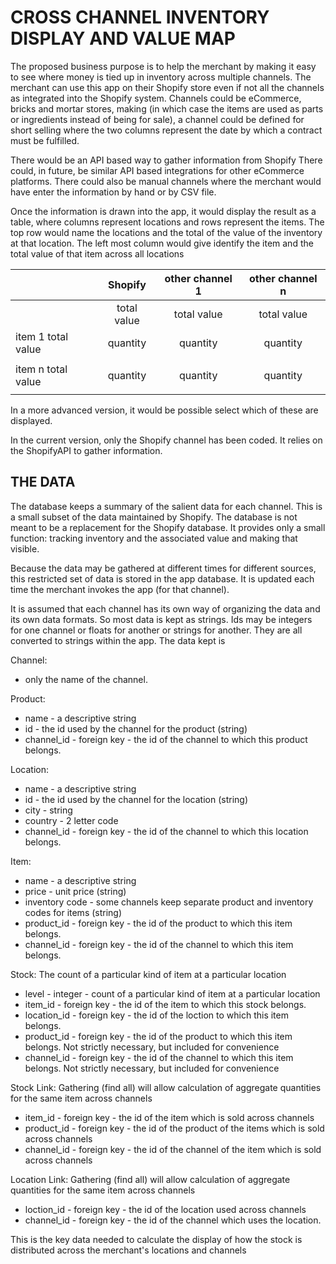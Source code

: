 # CROSS CHANNEL INVENTORY DISPLAY AND VALUE MAP

The proposed business purpose is to help the merchant by making it easy to see
where money is tied up in inventory across multiple channels.  The merchant can
use this app on their Shopify store even if not all the channels as integrated
into the Shopify system.  Channels could be eCommerce, bricks and mortar stores,
making (in which case the items are used as parts or ingredients instead of
being for sale), a channel could be defined for short selling where the two
columns represent the date by which a contract must be fulfilled.

There would be an API based way to gather information from Shopify
There could, in future, be similar API based integrations for other eCommerce
platforms.  There could also be manual channels where the merchant would have
enter the information by hand or by CSV file.  

Once the information is drawn into the app, it would display the result as a
table, where columns represent locations  and rows represent the items.  The
top row would name the locations and the total of the value of the inventory
at that location.  The left most column would give identify the item and the
total value of that item across all locations

|            |Shopify      | other channel 1| other channel n|
|------------|:-----------:|:--------------:|:--------------:|
|            | total value |  total value   |   total value  |
|item 1 total value  |  quantity   |    quantity    |    quantity    |
| |             |                |                |
|item n total value  |  quantity   |    quantity    |    quantity    |
| |             |                |                |

In a more advanced version, it would be possible select which of these are
displayed.

In the current version, only the Shopify channel has been coded.  It relies on
the ShopifyAPI to gather information.  


## THE DATA

The database keeps a summary of the salient data for each channel.  This is a
small subset of the data maintained by Shopify.  The database is not meant to
be a replacement for the Shopify database.  It provides only a small function:
tracking inventory and the associated value and making that visible.  

Because the data may be gathered at different times for different sources, this
restricted set of data is stored in the app database.  It is updated each time
the merchant invokes the app (for that channel).  

It is assumed that each channel has its own way of organizing the data and its
own data formats.  So most data is kept as strings.  Ids may be integers for
one channel or floats for another or strings for another.  They are all
converted to strings within the app.  The data kept is

Channel: 
* only the name of the channel.

Product: 
* name - a descriptive string  
* id - the id used by the channel for the product (string)  
* channel_id - foreign key - the id of the channel to which this product belongs.

Location: 
* name - a descriptive string
* id - the id used by the channel for the location (string)
* city - string
* country - 2 letter code
* channel_id - foreign key - the id of the channel to which this location belongs.

Item:     
* name - a descriptive string
* price - unit price (string)
* inventory code - some channels keep separate product and inventory codes for items (string)
* product_id - foreign key - the id of the product to which this item belongs.
* channel_id - foreign key - the id of the channel to which this item belongs.

Stock:  The count of a particular kind of item at a particular location
* level - integer - count of a particular kind of item at a particular location
* item_id - foreign key - the id of the item to which this stock belongs.
* location_id - foreign key - the id of the loction to which this item belongs.
* product_id - foreign key - the id of the product to which this item belongs.  Not strictly necessary, but included for convenience
* channel_id - foreign key - the id of the channel to which this item belongs.  Not strictly necessary, but included for convenience

Stock Link: Gathering (find all) will allow calculation of aggregate quantities for the same item across channels
* item_id - foreign key - the id of the item which is sold across channels
* product_id - foreign key - the id of the product of the items which is sold across channels
* channel_id - foreign key - the id of the channel of the item which is sold across channels

Location Link: Gathering (find all) will allow calculation of aggregate quantities for the same item across channels
* loction_id - foreign key - the id of the location used across channels
* channel_id - foreign key - the id of the channel which uses the location.

This is the key data needed to calculate the display of how the stock is
distributed across the merchant's locations and channels

